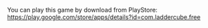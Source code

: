 You can play this game by download from PlayStore: https://play.google.com/store/apps/details?id=com.laddercube.free
